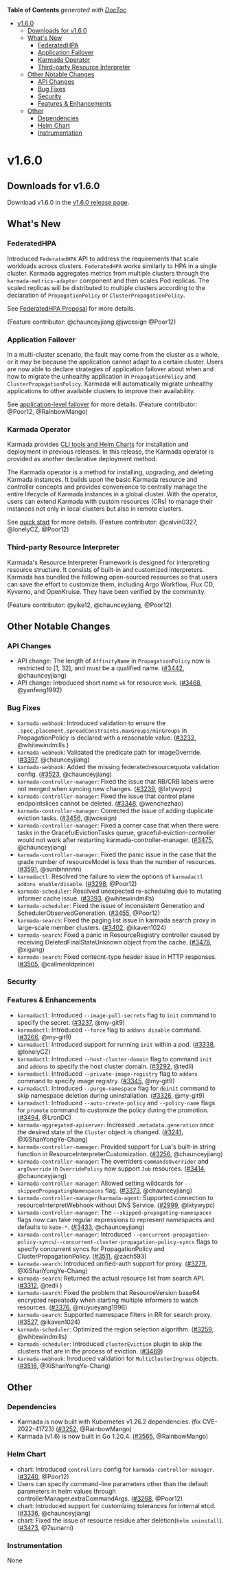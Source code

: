 <!-- START doctoc generated TOC please keep comment here to allow auto update -->
<!-- DON'T EDIT THIS SECTION, INSTEAD RE-RUN doctoc TO UPDATE -->
**Table of Contents**  *generated with [DocToc](https://github.com/thlorenz/doctoc)*

- [v1.6.0](#v160)
  - [Downloads for v1.6.0](#downloads-for-v160)
  - [What's New](#whats-new)
    - [FederatedHPA](#federatedhpa)
    - [Application Failover](#application-failover)
    - [Karmada Operator](#karmada-operator)
    - [Third-party Resource Interpreter](#third-party-resource-interpreter)
  - [Other Notable Changes](#other-notable-changes)
    - [API Changes](#api-changes)
    - [Bug Fixes](#bug-fixes)
    - [Security](#security)
    - [Features & Enhancements](#features--enhancements)
  - [Other](#other)
    - [Dependencies](#dependencies)
    - [Helm Chart](#helm-chart)
    - [Instrumentation](#instrumentation)

<!-- END doctoc generated TOC please keep comment here to allow auto update -->

# v1.6.0
## Downloads for v1.6.0

Download v1.6.0 in the [v1.6.0 release page](https://github.com/karmada-io/karmada/releases/tag/v1.6.0).

## What's New

### FederatedHPA

Introduced `FederatedHPA` API to address the requirements that scale workloads across clusters.
`FederatedHPA` works similarly to HPA in a single cluster. Karmada aggregates metrics from multiple clusters through the `karmada-metrics-adaptor` component and then scales Pod replicas. The scaled replicas will be distributed to multiple clusters according to the declaration of `PropagationPolicy` or `ClusterPropagationPolicy`.

See [FederatedHPA Proposal](https://github.com/karmada-io/karmada/blob/master/docs/proposals/hpa/federatedhpa-v2.md) for more details.

(Feature contributor: @chaunceyjiang @jwcesign @Poor12)

### Application Failover

In a multi-cluster scenario, the fault may come from the cluster as a whole, or it may be because the application cannot adapt to a certain cluster. Users are now able to declare strategies of application failover about when and how to migrate the unhealthy application in `PropagationPolicy` and `ClusterPropagationPolicy`. Karmada will automatically migrate unhealthy applications to other available clusters to improve their availability.

See [application-level failover](https://karmada.io/docs/next/userguide/failover/application-failover) for more details.
(Feature contributor: @Poor12, @RainbowMango)

### Karmada Operator

Karmada provides [CLI tools and Helm Charts](https://karmada.io/docs/installation/) for installation and deployment in previous releases. In this release, the Karmada operator is provided as another declarative deployment method.

The Karmada operator is a method for installing, upgrading, and deleting Karmada instances. It builds upon the basic Karmada resource and controller concepts and provides convenience to centrally manage the entire lifecycle of Karmada instances in a global cluster. With the operator, users can extend Karmada with custom resources (CRs) to manage their instances not only in local clusters but also in remote clusters.

See [quick start](https://github.com/karmada-io/karmada/blob/master/operator/README.md) for more details.
(Feature contributor: @calvin0327, @lonelyCZ, @Poor12)

### Third-party Resource Interpreter

Karmada's Resource Interpreter Framework is designed for interpreting resource structure. It consists of built-in and customized interpreters. Karmada has bundled the following open-sourced resources so that users can save the effort to customize them, including Argo Workflow, Flux CD, Kyverno, and OpenKruise. They have been verified by the community.

(Feature contributor: @yike12, @chaunceyjiang, @Poor12)

## Other Notable Changes
### API Changes
- API change: The length of `AffinityName` in `PropagationPolicy` now is restricted to [1, 32], and must be a qualified name. ([#3442](https://github.com/karmada-io/karmada/pull/3442), @chaunceyjiang)
- API change: Introduced short name `wk` for resource `Work`. ([#3468](https://github.com/karmada-io/karmada/pull/3468), @yanfeng1992)

### Bug Fixes
- `karmada-webhook`: Introduced validation to ensure the `.spec.placement.spreadConstraints.maxGroups/minGroups` in PropagationPolicy is declared with a reasonable value. ([#3232](https://github.com/karmada-io/karmada/pull/3232), @whitewindmills )
- `karmada-webhook`: Validated the predicate path for imageOverride. ([#3397](https://github.com/karmada-io/karmada/pull/3397), @chaunceyjiang)
- `karmada-webhook`: Added the missing federatedresourcequota validation config. ([#3523](https://github.com/karmada-io/karmada/pull/3523), @chaunceyjiang)
- `karmada-controller-manager`: Fixed the issue that RB/CRB labels were not merged when syncing new changes. ([#3239](https://github.com/karmada-io/karmada/pull/3239), @lxtywypc)
- `karmada-controller-manager`: Fixed the issue that control plane endpointslices cannot be deleted. ([#3348](https://github.com/karmada-io/karmada/pull/3348), @wenchezhao)
- `karmada-controller-manager`: Corrected the issue of adding duplicate eviction tasks. ([#3456](https://github.com/karmada-io/karmada/pull/3456), @jwcesign)
- `karmada-controller-manager`: Fixed a corner case that when there were tasks in the GracefulEvictionTasks queue, graceful-eviction-controller would not work after restarting karmada-controller-manager. ([#3475](https://github.com/karmada-io/karmada/pull/3475), @chaunceyjiang)
- `karmada-controller-manager`: Fixed the panic issue in the case that the grade number of resourceModel is less than the number of resources. ([#3591](https://github.com/karmada-io/karmada/pull/3591), @sunbinnnnn)
- `karmadactl`: Resolved the failure to view the options of `karmadactl addons enable/disable`. ([#3298](https://github.com/karmada-io/karmada/pull/3298), @Poor12)
- `karmada-scheduler`: Resolved unexpected re-scheduling due to mutating informer cache issue. ([#3393](https://github.com/karmada-io/karmada/pull/3393), @whitewindmills)
- `karmada-scheduler`: Fixed the issue of inconsistent Generation and SchedulerObservedGeneration. ([#3455](https://github.com/karmada-io/karmada/pull/3455), @Poor12)
- `karmada-search`: Fixed the paging list issue in karmada search proxy in large-scale member clusters. ([#3402](https://github.com/karmada-io/karmada/pull/3402), @ikaven1024)
- `karmada-search`: Fixed a panic in ResourceRegistry controller caused by receiving DeletedFinalStateUnknown object from the cache. ([#3478](https://github.com/karmada-io/karmada/pull/3478), @xigang)
- `karmada-search`: Fixed contecnt-type header issue in HTTP responses. ([#3505](https://github.com/karmada-io/karmada/pull/3505), @callmeoldprince)

### Security

### Features & Enhancements
- `karmadactl`: Introduced `--image-pull-secrets` flag to `init` command to specify the secret. ([#3237](https://github.com/karmada-io/karmada/pull/3237), @my-git9)
- `karmadactl`: Introduced `--force` flag to `addons disable` command. ([#3266](https://github.com/karmada-io/karmada/pull/3266), @my-git9)
- `karmadactl`: Introduced support for running `init` within a pod. ([#3338](https://github.com/karmada-io/karmada/pull/3338), @lonelyCZ)
- `karmadactl`: Introduced `--host-cluster-domain` flag to command `init` and `addons` to specify the host cluster domain. ([#3292](https://github.com/karmada-io/karmada/pull/3292), @tedli)
- `karmadactl`: Introduced `--private-image-registry` flag to `addons` command to specify image registry. ([#3345](https://github.com/karmada-io/karmada/pull/3345), @my-git9)
- `karmadactl`: Introduced `--purge-namespace` flag for `deinit` command to skip namespace deletion during uninstallation. ([#3326](https://github.com/karmada-io/karmada/pull/3326), @my-git9)
- `karmadactl`: Introduced `--auto-create-policy` and `--policy-name` flags for `promote` command to customize the policy during the promotion. ([#3494](https://github.com/karmada-io/karmada/pull/3494), @LronDC)
- `karmada-aggregated-apiserver`: Increased `.metadata.generation` once the desired state of the `Cluster` object is changed. ([#3241](https://github.com/karmada-io/karmada/pull/3241), @XiShanYongYe-Chang)
- `karmada-controller-mamager`: Provided support for Lua's built-in string function in ResourceInterpreterCustomization. ([#3256](https://github.com/karmada-io/karmada/pull/3256), @chaunceyjiang)
- `karmada-controller-manager`:  The overriders `commandsOverrider` and `argOverride` in `OverridePolicy` now support `Job` resources. ([#3414](https://github.com/karmada-io/karmada/pull/3414), @chaunceyjiang)
- `karmada-controller-manager`: Allowed setting wildcards for `--skippedPropagatingNamespaces` flag. ([#3373](https://github.com/karmada-io/karmada/pull/3373), @chaunceyjiang)
- `karmada-controller-manager`/`karmada-agent`: Supported connection to resourceInterpretWebhook without DNS Service. ([#2999](https://github.com/karmada-io/karmada/pull/2999), @lxtywypc)
- `karmada-controller-manager`: The `--skipped-propagating-namespaces` flags now can take regular expressions to represent namespaces and defaults to `kube-*`. ([#3433](https://github.com/karmada-io/karmada/pull/3433), @chaunceyjiang)
- `karmada-controller-manager`: Introduced `--concurrent-propagation-policy-syncs`/`--concurrent-cluster-propagation-policy-syncs` flags to specify concurrent syncs for PropagationPolicy and ClusterPropagationPolicy. ([#3511](https://github.com/karmada-io/karmada/pull/3511), @zach593)
- `karmada-search`: Introduced unified-auth support for proxy. ([#3279](https://github.com/karmada-io/karmada/pull/3279), @XiShanYongYe-Chang)
- `karmada-search`: Returned the actual resource list from search API. ([#3312](https://github.com/karmada-io/karmada/pull/3312), @tedli )
- `karmada-search`: Fixed the problem that ResourceVersion base64 encrypted repeatedly when starting multiple informers to watch resources. ([#3376](https://github.com/karmada-io/karmada/pull/3376), @niuyueyang1996)
- `karmada-search`: Supported namespace filters in RR for search proxy. ([#3527](https://github.com/karmada-io/karmada/pull/3527), @ikaven1024)
- `karmada-scheduler`: Optimized the region selection algorithm. ([#3259](https://github.com/karmada-io/karmada/pull/3259), @whitewindmills)
- `karmada-scheduler`: Introduced `clusterEviction` plugin to skip the clusters that are in the process of eviction. ([#3469](https://github.com/karmada-io/karmada/pull/3469))
- `karmada-webhook`: Inroduced validation for `MultiClusterIngress` objects. ([#3516](https://github.com/karmada-io/karmada/pull/3516), @XiShanYongYe-Chang)

## Other
### Dependencies
- Karmada is now built with Kubernetes v1.26.2 dependencies. (fix CVE-2022-41723) ([#3252](https://github.com/karmada-io/karmada/pull/3252), @RainbowMango)
- Karmada (v1.6) is now built in Go 1.20.4. ([#3565](https://github.com/karmada-io/karmada/pull/3565), @RainbowMango)

### Helm Chart
- chart: Introduced `controllers` config for `karmada-controller-manager`. ([#3240](https://github.com/karmada-io/karmada/pull/3240), @Poor12)
- Users can specify command-line parameters other than the default parameters in helm values ​​through controllerManager.extraCommandArgs. ([#3268](https://github.com/karmada-io/karmada/pull/3268), @Poor12)
- chart: Introduced support for customizing tolerances for internal etcd. ([#3336](https://github.com/karmada-io/karmada/pull/3336), @chaunceyjiang)
- chart: Fixed the issue of resource residue after deletion(`helm uninstall`). ([#3473](https://github.com/karmada-io/karmada/pull/3473), @7sunarni)

### Instrumentation
None
